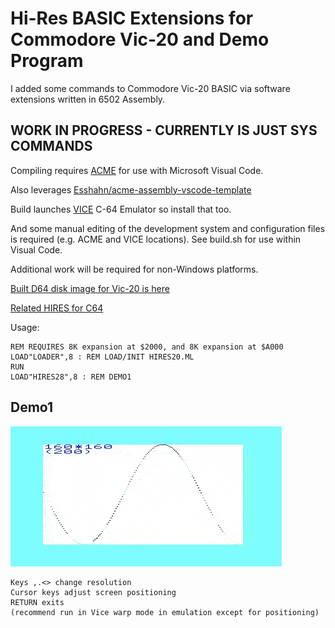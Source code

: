 # Hi-Res BASIC Extensions for Commodore Vic-20 and Demo Program #

I added some commands to Commodore Vic-20 BASIC via software extensions
written in 6502 Assembly.

## WORK IN PROGRESS - CURRENTLY IS JUST SYS COMMANDS ##

Compiling requires [ACME](https://sourceforge.net/projects/acme-crossass/) for use with Microsoft Visual Code.  

Also leverages [Esshahn/acme-assembly-vscode-template](https://github.com/Esshahn/acme-assembly-vscode-template)

Build launches [VICE](http://vice-emu.sourceforge.net/index.html#download) C-64 Emulator so install that too.

And some manual editing of the development system and configuration files is required (e.g. ACME and VICE locations).  See build.sh for use within Visual Code.

Additional work will be required for non-Windows platforms.

[Built D64 disk image for Vic-20 is here](https://github.com/davervw/hires-vic-20/raw/master/build/hires20.d64)

[Related HIRES for C64](https://github.com/davervw/hires-c64)

Usage:

    REM REQUIRES 8K expansion at $2000, and 8K expansion at $A000
    LOAD"LOADER",8 : REM LOAD/INIT HIRES20.ML
    RUN
    LOAD"HIRES28",8 : REM DEMO1

## Demo1 ##

![Demo1](https://github.com/davervw/hires-vic-20/raw/master/doc/media/demo1/video.gif)

    Keys ,.<> change resolution
    Cursor keys adjust screen positioning
    RETURN exits
    (recommend run in Vice warp mode in emulation except for positioning)
